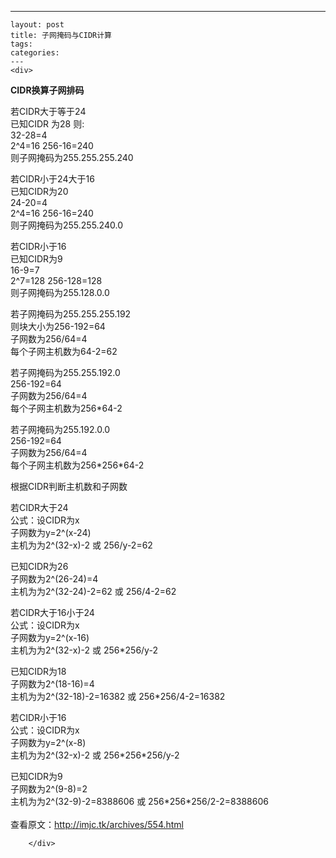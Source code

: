 ---
    layout: post
    title: 子网掩码与CIDR计算
    tags:
    categories:
    ---
    <div>
<div>
<div id="sina_keyword_ad_area2" class="articalContent   newfont_family">
<p><strong>CIDR换算子网排码</strong></p>
<p>若CIDR大于等于24<br />
已知CIDR 为28 则:<br />32-28=4<br />
2^4=16 256-16=240<br />
则子网掩码为255.255.255.240</p>
<p>若CIDR小于24大于16<br />
已知CIDR为20<br />
24-20=4<br />
2^4=16 256-16=240<br />
则子网掩码为255.255.240.0</p>
<p>若CIDR小于16<br />
已知CIDR为9<br />
16-9=7<br />
2^7=128 256-128=128<br />
则子网掩码为255.128.0.0</p>
<p>若子网掩码为255.255.255.192<br />
则块大小为256-192=64<br />
子网数为256/64=4<br />
每个子网主机数为64-2=62</p>
<p>若子网掩码为255.255.192.0<br />
256-192=64<br />
子网数为256/64=4<br />
每个子网主机数为256*64-2</p>
<p>若子网掩码为255.192.0.0<br />
256-192=64<br />
子网数为256/64=4<br />
每个子网主机数为256*256*64-2</p>
<p>根据CIDR判断主机数和子网数</p>
<p>若CIDR大于24<br />
公式：设CIDR为x<br />
子网数为y=2^(x-24)<br />
主机为为2^(32-x)-2 或 256/y-2=62</p>
<p>已知CIDR为26<br />
子网数为2^(26-24)=4<br />
主机为为2^(32-24)-2=62 或 256/4-2=62</p>
<p>若CIDR大于16小于24<br />
公式：设CIDR为x<br />
子网数为y=2^(x-16)<br />
主机为为2^(32-x)-2 或 256*256/y-2</p>
<p>已知CIDR为18<br />
子网数为2^(18-16)=4<br />
主机为为2^(32-18)-2=16382 或 256*256/4-2=16382</p>
<p>若CIDR小于16<br />
公式：设CIDR为x<br />
子网数为y=2^(x-8)<br />
主机为为2^(32-x)-2 或 256*256*256/y-2</p>
<p>已知CIDR为9<br />
子网数为2^(9-8)=2<br />
主机为为2^(32-9)-2=8388606 或 256*256*256/2-2=8388606<br />
<br />
查看原文：<a href="http://imjc.tk/archives/554.html" rel="nofollow">http://imjc.tk/archives/554.html</a></p>
							
		</div>
</div>
</div>
    
